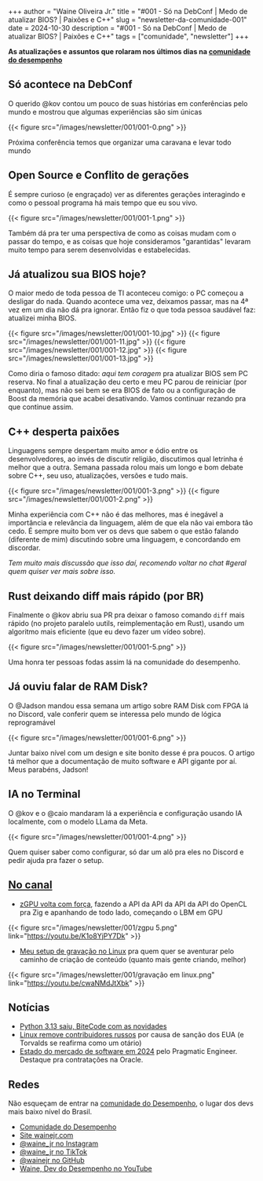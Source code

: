 +++
author = "Waine Oliveira Jr."
title = "#001 - Só na DebConf | Medo de atualizar BIOS? | Paixões e C++"
slug = "newsletter-da-comunidade-001"
date = 2024-10-30
description = "#001 - Só na DebConf | Medo de atualizar BIOS? | Paixões e C++"
tags = ["comunidade", "newsletter"]
+++

**As atualizações e assuntos que rolaram nos últimos dias na [comunidade do desempenho](https://discord.gg/NNuzYsNPjV)**

## Só acontece na DebConf

O querido @kov contou um pouco de suas histórias em conferências pelo mundo e mostrou que algumas experiências são sim únicas

{{< figure src="/images/newsletter/001/001-0.png" >}}

Próxima conferência temos que organizar uma caravana e levar todo mundo

## Open Source e Conflito de gerações

É sempre curioso (e engraçado) ver as diferentes gerações interagindo e como o pessoal programa há mais tempo que eu sou vivo.

{{< figure src="/images/newsletter/001/001-1.png" >}}

Também dá pra ter uma perspectiva de como as coisas mudam com o passar do tempo, e as coisas que hoje consideramos "garantidas" levaram muito tempo para serem desenvolvidas e estabelecidas.

## Já atualizou sua BIOS hoje?

O maior medo de toda pessoa de TI aconteceu comigo: o PC começou a desligar do nada. Quando acontece uma vez, deixamos passar, mas na 4ª vez em um dia não dá pra ignorar. Então fiz o que toda pessoa saudável faz: atualizei minha BIOS.

{{< figure src="/images/newsletter/001/001-10.jpg" >}}
{{< figure src="/images/newsletter/001/001-11.jpg" >}}
{{< figure src="/images/newsletter/001/001-12.jpg" >}}
{{< figure src="/images/newsletter/001/001-13.jpg" >}}

Como diria o famoso ditado: *aqui tem coragem* pra atualizar BIOS sem PC reserva. No final a atualização deu certo e meu PC parou de reiniciar (por enquanto), mas não sei bem se era BIOS de fato ou a configuração de Boost da memória que acabei desativando. Vamos continuar rezando pra que continue assim.

## C++ desperta paixões

Linguagens sempre despertam muito amor e ódio entre os desenvolvedores, ao invés de discutir religião, discutimos qual letrinha é melhor que a outra. Semana passada rolou mais um longo e bom debate sobre C++, seu uso, atualizações, versões e tudo mais.

{{< figure src="/images/newsletter/001/001-3.png" >}}
{{< figure src="/images/newsletter/001/001-2.png" >}}

Minha experiência com C++ não é das melhores, mas é inegável a importância e relevância da linguagem, além de que ela não vai embora tão cedo. É sempre muito bom ver os devs que sabem o que estão falando (diferente de mim) discutindo sobre uma linguagem, e concordando em discordar.

*Tem muito mais discussão que isso daí, recomendo voltar no chat #geral quem quiser ver mais sobre isso.*

## Rust deixando diff mais rápido (por BR)

Finalmente o @kov abriu sua PR pra deixar o famoso comando `diff` mais rápido (no projeto paralelo uutils, reimplementação em Rust), usando um algoritmo mais eficiente (que eu devo fazer um vídeo sobre).

{{< figure src="/images/newsletter/001/001-5.png" >}}

Uma honra ter pessoas fodas assim lá na comunidade do desempenho.

## Já ouviu falar de RAM Disk?

O @Jadson mandou essa semana um artigo sobre RAM Disk com FPGA lá no Discord, vale conferir quem se interessa pelo mundo de lógica reprogramável

{{< figure src="/images/newsletter/001/001-6.png" >}}

Juntar baixo nível com um design e site bonito desse é pra poucos. O artigo tá melhor que a documentação de muito software e API gigante por aí. Meus parabéns, Jadson!

## IA no Terminal

O @kov e o @caio mandaram lá a experiência e configuração usando IA localmente, com o modelo LLama da Meta.

{{< figure src="/images/newsletter/001/001-4.png" >}}

Quem quiser saber como configurar, só dar um alô pra eles no Discord e pedir ajuda pra fazer o setup.

## [No canal](https://www.youtube.com/@waine_jr)

- [zGPU volta com força](https://youtu.be/K1o8YjPY7Dk), fazendo a API da API da API da API do OpenCL pra Zig e apanhando de todo lado, começando o LBM em GPU

{{< figure src="/images/newsletter/001/zgpu 5.png" link="https://youtu.be/K1o8YjPY7Dk" >}}

- [Meu setup de gravação no Linux](https://youtu.be/cwaNMdJtXbk) pra quem quer se aventurar pelo caminho de criação de conteúdo (quanto mais gente criando, melhor)


{{< figure src="/images/newsletter/001/gravação em linux.png" link="https://youtu.be/cwaNMdJtXbk" >}}

## Notícias

- [Python 3.13 saiu, BiteCode com as novidades](https://www.bitecode.dev/p/whats-up-python-313-is-out-t-strings)
- [Linux remove contribuidores russos](https://www.youtube.com/watch?v=L5Ec5jrpLVk) por causa de sanção dos EUA (e Torvalds se reafirma como um otário)
- [Estado do mercado de software em 2024](https://newsletter.pragmaticengineer.com/p/state-of-eng-market-2024) pelo Pragmatic Engineer. Destaque pra contratações na Oracle.

## Redes

Não esqueçam de entrar na [comunidade do Desempenho](https://discord.gg/NNuzYsNPjV), o lugar dos devs mais baixo nível do Brasil.

- [Comunidade do Desempenho](https://discord.gg/NNuzYsNPjV)
- [Site wainejr.com](https://www.wainejr.com/)
- [@waine_jr no Instagram](https://www.instagram.com/waine_jr/)
- [@waine_jr no TikTok](https://www.tiktok.com/@waine_jr)
- [@wainejr no GitHub](https://github.com/wainejr/)  
- [Waine, Dev do Desempenho no YouTube](https://www.youtube.com/@waine_jr)
